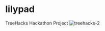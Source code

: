 # lilypad
TreeHacks Hackathon Project
![treehacks-2](https://user-images.githubusercontent.com/50297583/219947539-3d83d9f6-1ae2-461e-94ca-ea713519f620.jpeg)
